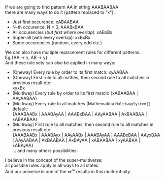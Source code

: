 If we are going to find pattern AA in string AAABAABAA  
there are many ways to do it (pattern replaced to "x"):  
- Just first occurence: xABAABAA
- N-th occurence: N = 3, AAABxBAA
- All occurencies (*but first where overlap*): xABxBx
- Super-all (with every overlap): xxBxBx
- Some occurencies (random, every odd etc.)

We can also have multiple replacement rules for different patterns.  
Eg {AA → x, AB → y}  
And these rule sets can also be applied in many ways:  
- (Oneway) Every rule by order to its first match: xyAABAA
- (Oneway) First rule to all mathes, then second rule to all matches in previous result etc:  
  xyxBx  
- (Multiway) Every rule by order to its first match: {xABAABAA | AAyAABAA}
- (Multiway) Every rule to all matches (Mathematica `MultiwaySystem[]` default:  
  {AAABAABx | AAABAyAA | AAABxBAA | AAyAABAA | AxBAABAA | xABAABAA}
- (Multiway) First rule to all matches, then second rule to all matches in previous result etc:  
  {AAABAABx | AAABAyx | AAyAABx | AAABAyAA | AAABxBAA | AAyxBAA | AAyAABAA | AxBAABAA | AxBAyAA | xABAABAA | xyAABAA | xABAyAA}  
... and many others possibilities.  

I believe in the concept of the super-multiverse:  
all possible rules apply in all ways to all states.  
And our universe is one of the ∞<sup>∞</sup> results in this multi-infinity.  

